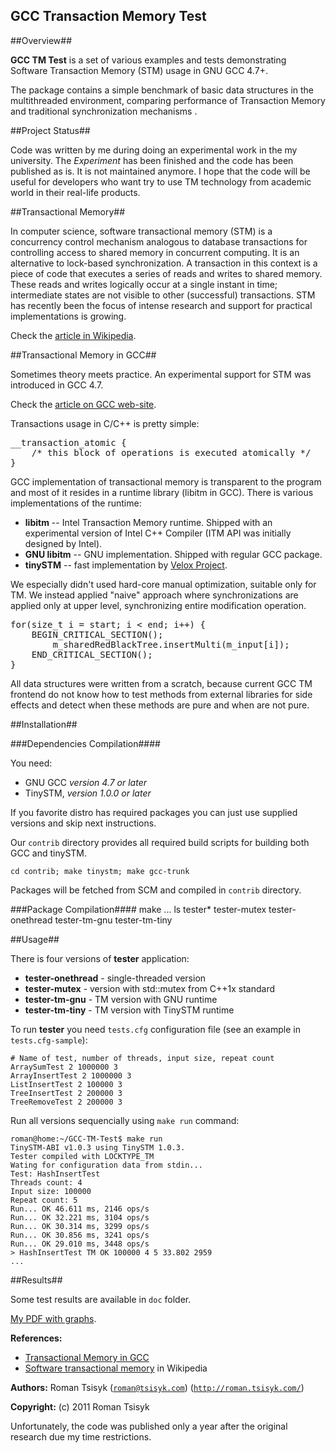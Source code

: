 ## GCC Transaction Memory Test ##

##<a name="Overview">Overview</a>##

**GCC TM Test** is a set of various examples and tests demonstrating
Software Transaction Memory (STM) usage in GNU GCC 4.7+.

The package contains a simple benchmark of basic data structures in the
multithreaded environment, comparing performance of Transaction Memory
and traditional synchronization mechanisms .

##<a name="Project_Status">Project Status</a>##

Code was written by me during doing an experimental work in the my university. 
The _Experiment_ has been finished and the code has been published as is. It is
not maintained anymore. I hope that the code will be useful for developers who
want try to use TM technology from academic world in their real-life products.

##<a name="Transaction_Memory">Transactional Memory</a>##

In computer science, software transactional memory (STM) is a concurrency 
control mechanism analogous to database transactions for controlling access to 
shared memory in concurrent computing. It is an alternative to lock-based 
synchronization. A transaction in this context is a piece of code that executes 
a series of reads and writes to shared memory. These reads and writes logically 
occur at a single instant in time; intermediate states are not visible to other 
(successful) transactions. STM has recently been the focus of intense research 
and support for practical implementations is growing.

Check the [article in Wikipedia](http://en.wikipedia.org/wiki/Software_transactional_memory).

##<a name="Transaction_Memory_GCC">Transactional Memory in GCC</a>##

Sometimes theory meets practice. An experimental support for STM was introduced
in GCC 4.7.

Check the [article on GCC web-site](http://gcc.gnu.org/wiki/TransactionalMemory).

Transactions usage in C/C++ is pretty simple:
<pre>
__transaction_atomic {
    /* this block of operations is executed atomically */
}
</pre>

GCC implementation of transactional memory is transparent to the program and
most of it resides in a runtime library (libitm in GCC). There is various
implementations of the runtime:

* __libitm__ -- Intel Transaction Memory runtime. Shipped  with an experimental
    version of Intel C++ Compiler (ITM API was initially designed by Intel).
* __GNU libitm__ -- GNU implementation. Shipped with regular GCC package.
* __tinySTM__ -- fast implementation by 
        [Velox Project](http://www.velox-project.eu/).


We especially didn't used hard-core manual optimization, suitable only for TM.
We instead applied "naive" approach where synchronizations are applied only at
upper level, synchronizing entire modification operation.

<pre>
for(size_t i = start; i < end; i++) {
    BEGIN_CRITICAL_SECTION();
        m_sharedRedBlackTree.insertMulti(m_input[i]);
    END_CRITICAL_SECTION();
}
</pre>

All data structures were written from a scratch, because current GCC TM frontend
do not know how to test methods from external libraries for side effects and
detect when these methods are pure and when are not pure.

##<a name="Installation">Installation</a>##

###Dependencies Compilation####

You need:
    
* GNU GCC *version 4.7 or later*
* TinySTM, *version 1.0.0 or later*

If you favorite distro has required packages you can just use supplied versions
and skip next instructions.

Our `contrib` directory provides all required build scripts for building both
GCC and tinySTM.

    cd contrib; make tinystm; make gcc-trunk

Packages will be fetched from SCM and compiled in `contrib` directory.

###Package Compilation####
    make
    ...
    ls tester*
    tester-mutex  tester-onethread  tester-tm-gnu  tester-tm-tiny

##<a name="Usage">Usage</a>##

There is four versions of __tester__ application:

* __tester-onethread__ - single-threaded version
* __tester-mutex__ - version with std::mutex from C++1x standard
* __tester-tm-gnu__ - TM version with GNU runtime
* __tester-tm-tiny__ - TM version with TinySTM runtime

To run __tester__ you need `tests.cfg` configuration file 
(see an example in `tests.cfg-sample`):

    # Name of test, number of threads, input size, repeat count 
    ArraySumTest 2 1000000 3
    ArrayInsertTest 2 1000000 3
    ListInsertTest 2 100000 3
    TreeInsertTest 2 200000 3
    TreeRemoveTest 2 200000 3

Run all versions sequencially using `make run` command:

    roman@home:~/GCC-TM-Test$ make run
    TinySTM-ABI v1.0.3 using TinySTM 1.0.3.
    Tester compiled with LOCKTYPE_TM
    Wating for configuration data from stdin...
    Test: HashInsertTest
    Threads count: 4
    Input size: 100000
    Repeat count: 5
    Run... OK 46.611 ms, 2146 ops/s
    Run... OK 32.221 ms, 3104 ops/s
    Run... OK 30.314 ms, 3299 ops/s
    Run... OK 30.856 ms, 3241 ops/s
    Run... OK 29.010 ms, 3448 ops/s
    > HashInsertTest TM OK 100000 4 5 33.802 2959
    ...

##<a name="Results">Results</a>##

Some test results are available in `doc` folder.

[My PDF with graphs](http://github.com/rtsisyk/gcc-tm-test/blob/master/doc/tests.pdf).

__References:__

* [Transactional Memory in GCC](http://gcc.gnu.org/wiki/TransactionalMemory)
* [Software transactional memory](http://en.wikipedia.org/wiki/Software_transactional_memory)
in Wikipedia

__Authors:__ Roman Tsisyk ([`roman@tsisyk.com`](mailto:roman@tsisyk.com))
([`http://roman.tsisyk.com/`](http://roman.tsisyk.com/))

__Copyright:__ (c) 2011 Roman Tsisyk

Unfortunately, the code was published only a year after the original research 
due my time restrictions.
